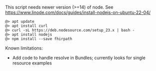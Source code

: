 This script needs newer version (>=14) of node. See https://www.linode.com/docs/guides/install-nodejs-on-ubuntu-22-04/

```
@> apt update
@> apt install curl
@> curl -sL https://deb.nodesource.com/setup_23.x | bash -
@> apt install nodejs
@> npm install --save fhirpath
```

Known limitations:
* Add code to handle resolve in Bundles; currently looks for single resource examples